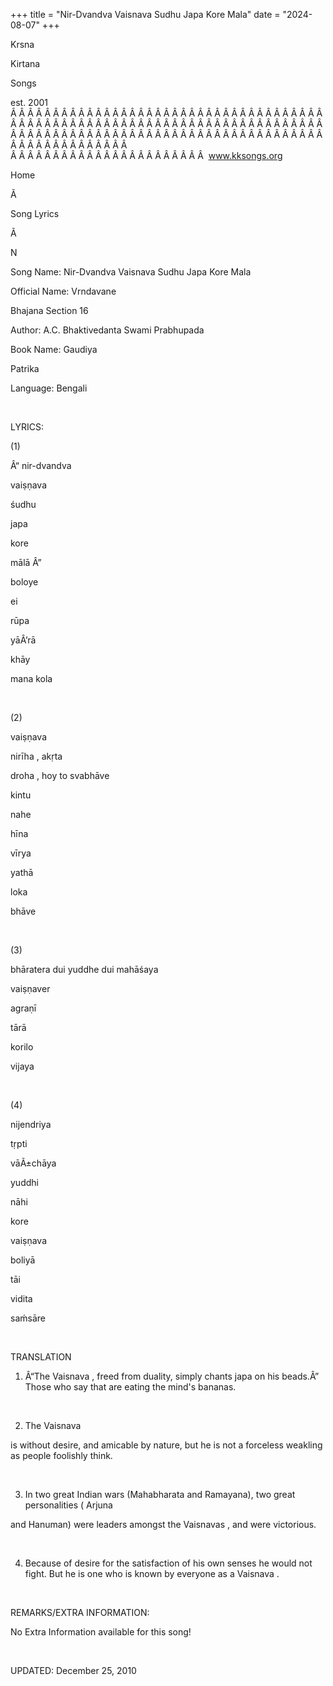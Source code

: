 +++ 
title = "Nir-Dvandva Vaisnava Sudhu Japa Kore Mala"
date = "2024-08-07"
+++

Krsna
 
Kirtana
 
Songs

est. 2001
Â Â Â Â Â Â Â Â Â Â Â Â Â Â Â Â Â Â Â Â Â Â Â Â Â Â Â Â Â Â Â Â Â Â Â Â Â Â Â Â Â Â Â Â Â Â Â Â Â Â Â Â Â Â Â Â Â Â Â Â Â Â Â Â Â Â Â Â Â Â Â Â Â Â Â Â Â Â Â Â Â Â Â Â Â Â Â Â Â Â Â Â Â Â Â Â Â Â Â Â Â Â Â Â Â Â Â Â Â Â Â Â Â Â Â Â Â Â Â Â Â Â Â Â Â  
Â Â Â Â Â Â Â Â Â Â Â Â Â Â Â Â Â Â Â Â Â Â Â  
www.kksongs.org








Home
 
Ã 
 
Song Lyrics
 
Ã 
 
N




Song Name: 
Nir-Dvandva Vaisnava Sudhu Japa Kore Mala




Official Name: 
Vrndavane
 
Bhajana
 Section 16


Author: 
A.C. 
Bhaktivedanta
 Swami 
Prabhupada


Book Name: 
Gaudiya


Patrika


Language: 
Bengali




 


LYRICS:


(1)


Â“
nir-dvandva
 
vaiṣṇava


śudhu
 
japa
 
kore
 
mālā
Â”


boloye
 
ei
 
rūpa


yāÂ’rā
 
khāy
 
mana
 kola


 


(2)


vaiṣṇava
 
nirīha
, 
akṛta
 
droha
, 
hoy
 to 
svabhāve


kintu
 
nahe
 
hīna


vīrya
 
yathā
 
loka
 
bhāve


 


(3)


bhāratera
 dui 
yuddhe
 dui 
mahāśaya


vaiṣṇaver
 
agraṇī
 
tārā
 
korilo


vijaya


 


(4)


nijendriya
 
tṛpti
 
vāÃ±chāya
 
yuddhi
 
nāhi
 
kore


vaiṣṇava
 
boliyā
 
tāi
 
vidita
 
saḿsāre


 


TRANSLATION


1) Â“The 
Vaisnava
,
freed from duality, simply chants 
japa
 on his beads.Â”
Those who say that are eating the mind's bananas.


 


2) The 
Vaisnava

is without desire, and amicable by nature, but he is not a forceless weakling
as people foolishly think.


 


3) In two great Indian wars
(Mahabharata and Ramayana), two great personalities (
Arjuna

and Hanuman) were leaders amongst the 
Vaisnavas
, and were
victorious.


 


4) Because of desire for the
satisfaction of his own senses he would not fight. But he is one who is known
by everyone as a 
Vaisnava
.


 


REMARKS/EXTRA INFORMATION:


No Extra
Information available for this song!


 


UPDATED: 
December 25, 2010